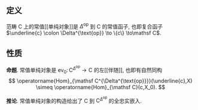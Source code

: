 
## 定义

范畴 $\mathsf C$ 上的常值[[单纯对象]]是 $\Delta^{\text{op}}$ 到 $\mathsf C$ 的常值函子, 也即复合函子 $\underline{c} \colon \Delta^{\text{op}} \to \{c\} \to\mathsf C$.

## 性质

**命题**. 常值单纯对象是 $\operatorname{ev}_0 \colon \mathsf C^{\Delta^{\text{op}}} \to\mathsf C$ 的左[[伴随]], 也即有自然同构
$$
\operatorname{Hom}_{\mathsf C^{\Delta^{\text{op}}}}(\underline{c},X) \simeq \operatorname{Hom}_{\mathsf C}(c,X_0).
$$

**推论**. 常值单纯对象的构造给出了 $\mathsf C$ 到 $\mathsf C^{\Delta^{\text{op}}}$ 的全忠实嵌入.
